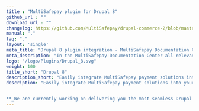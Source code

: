 ```yaml
---
title : "MultiSafepay plugin for Drupal 8"
github_url : ""
download_url : ""
changelog: https://github.com/MultiSafepay/drupal-commerce-2/blob/master/CHANGELOG.md
manual: "."
faq: "."
layout: 'single'
meta_title: "Drupal 8 plugin integration - MultiSafepay Documentation Center"
meta_description: "In the MultiSafepay Documentation Center all relevant information regarding our Plugins and API. As well as Support pages for Payment Method, Tools and General Questions. You can also find the contact details of our Support Team and Integration Team."
logo: "/logo/Plugins/Drupal_8.svg"
weight: 100
title_short: "Drupal 8"
description_short: "Easily integrate MultiSafepay payment solutions into your Drupal 8 webshop with the free plugin."
description: "Easily integrate MultiSafepay payment solutions into your Drupal 8 webshop with the free plugin.


**_We are currently working on delivering you the most seamless Drupal 8 integration. Please bear with us and check regularly for updates! Download will be available soon._**"
---
```

